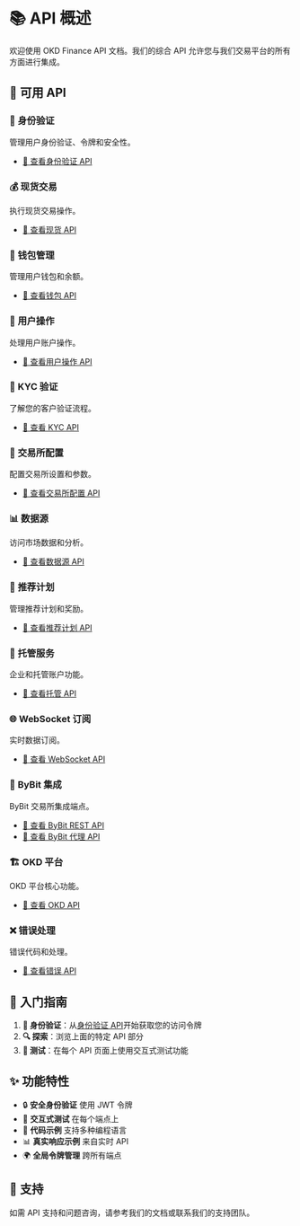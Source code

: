 # 📚 API 概述

欢迎使用 OKD Finance API 文档。我们的综合 API 允许您与我们交易平台的所有方面进行集成。

## 🚀 可用 API

### 🔐 **身份验证**
管理用户身份验证、令牌和安全性。
- [📖 查看身份验证 API](/api/authentication)

### 💰 **现货交易**
执行现货交易操作。
- [📖 查看现货 API](/api/spot)

### 💼 **钱包管理**
管理用户钱包和余额。
- [📖 查看钱包 API](/api/wallet)

### 👤 **用户操作**
处理用户账户操作。
- [📖 查看用户操作 API](/api/user-operations)

### 🏦 **KYC 验证**
了解您的客户验证流程。
- [📖 查看 KYC API](/api/kyc)

### 🔄 **交易所配置**
配置交易所设置和参数。
- [📖 查看交易所配置 API](/api/exchange-configuration)

### 📊 **数据源**
访问市场数据和分析。
- [📖 查看数据源 API](/api/datasource)

### 🎁 **推荐计划**
管理推荐计划和奖励。
- [📖 查看推荐计划 API](/api/referral-program)

### 🏢 **托管服务**
企业和托管账户功能。
- [📖 查看托管 API](/api/managed)

### 🌐 **WebSocket 订阅**
实时数据订阅。
- [📖 查看 WebSocket API](/api/websocket-subscriptions)

### 🔗 **ByBit 集成**
ByBit 交易所集成端点。
- [📖 查看 ByBit REST API](/api/bybit-rest-endpoints)
- [📖 查看 ByBit 代理 API](/api/bybit-proxy)

### 🏗️ **OKD 平台**
OKD 平台核心功能。
- [📖 查看 OKD API](/api/okd)

### ❌ **错误处理**
错误代码和处理。
- [📖 查看错误 API](/api/errors)

## 🎯 入门指南

1. **🔑 身份验证**：从[身份验证 API](/api/authentication)开始获取您的访问令牌
2. **🔍 探索**：浏览上面的特定 API 部分
3. **🧪 测试**：在每个 API 页面上使用交互式测试功能

## ✨ 功能特性

- 🔒 **安全身份验证** 使用 JWT 令牌
- 🧪 **交互式测试** 在每个端点上
- 📝 **代码示例** 支持多种编程语言
- 📊 **真实响应示例** 来自实时 API
- 🌍 **全局令牌管理** 跨所有端点

## 💬 支持

如需 API 支持和问题咨询，请参考我们的文档或联系我们的支持团队。 